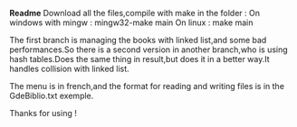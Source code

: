 **Readme**
Download all the files,compile with make in the folder  :
On windows with mingw : mingw32-make main
On linux : make main

The first branch is managing the books with linked list,and some bad performances.So there is a second version in another branch,who is using hash tables.Does the same thing
in result,but does it in a better way.It handles collision with linked list.

The menu is in french,and the format for reading and writing files is in the GdeBiblio.txt exemple.

Thanks for using !
